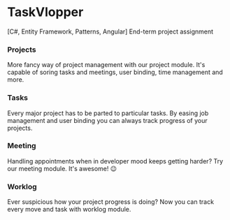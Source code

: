 # TaskVlopper
[C#, Entity Framework, Patterns, Angular] End-term project assignment

### Projects

More fancy way of project management with our project module. It's capable of soring tasks and meetings, user binding, time management and more.

### Tasks

Every major project has to be parted to particular tasks. By easing job management and user binding you can always track progress of your projects.

### Meeting

Handling appointments when in developer mood keeps getting harder? Try our meeting module. It's awesome! :wink:

### Worklog

Ever suspicious how your project progress is doing? Now you can track every move and task with worklog module.
